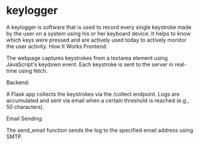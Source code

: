 # keylogger
A keylogger is software that is used to record every single keystroke made by the user on a system using his or her keyboard device. It helps to know which keys were pressed and are actively used today to actively monitor the user activity.
How It Works
Frontend:

The webpage captures keystrokes from a textarea element using JavaScript's keydown event.
Each keystroke is sent to the server in real-time using fetch.

Backend:

A Flask app collects the keystrokes via the /collect endpoint.
Logs are accumulated and sent via email when a certain threshold is reached (e.g., 50 characters).

Email Sending:

The send_email function sends the log to the specified email address using SMTP.

